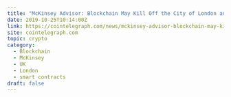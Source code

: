 ```yaml
---
title: "McKinsey Advisor: Blockchain May Kill Off the City of London and NHS"
date: 2019-10-25T10:14:00Z
link: https://cointelegraph.com/news/mckinsey-advisor-blockchain-may-kill-off-the-city-of-london-and-nhs?utm_medium=RSS&utm_source=hune
site: cointelegraph.com
topic: crypto
category:
  - Blockchain
  - McKinsey
  - UK
  - London
  - smart contracts
draft: false
---
```

